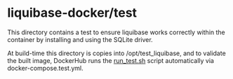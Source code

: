 # liquibase-docker/test

This directory contains a test to ensure liquibase works correctly within the container by installing and using the SQLite driver.

At build-time this directory is copies into /opt/test_liquibase, and to validate the built image, DockerHub runs the [run_test.sh](./run_test.sh) script automatically via docker-compose.test.yml.

